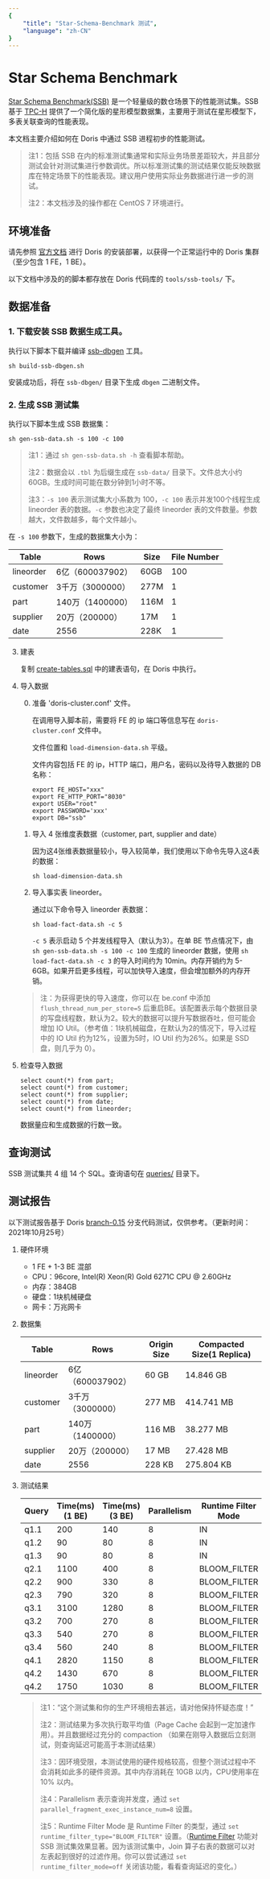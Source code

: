 ```yaml
---
{
    "title": "Star-Schema-Benchmark 测试",
    "language": "zh-CN"
}
---
```


<!--
Licensed to the Apache Software Foundation (ASF) under one
or more contributor license agreements.  See the NOTICE file
distributed with this work for additional information
regarding copyright ownership.  The ASF licenses this file
to you under the Apache License, Version 2.0 (the
"License"); you may not use this file except in compliance
with the License.  You may obtain a copy of the License at

  http://www.apache.org/licenses/LICENSE-2.0

Unless required by applicable law or agreed to in writing,
software distributed under the License is distributed on an
"AS IS" BASIS, WITHOUT WARRANTIES OR CONDITIONS OF ANY
KIND, either express or implied.  See the License for the
specific language governing permissions and limitations
under the License.
-->

# Star Schema Benchmark

[Star Schema Benchmark(SSB)](https://www.cs.umb.edu/~poneil/StarSchemaB.PDF) 是一个轻量级的数仓场景下的性能测试集。SSB基于 [TPC-H](http://www.tpc.org/tpch/) 提供了一个简化版的星形模型数据集，主要用于测试在星形模型下，多表关联查询的性能表现。

本文档主要介绍如何在 Doris 中通过 SSB 进程初步的性能测试。

> 注1：包括 SSB 在内的标准测试集通常和实际业务场景差距较大，并且部分测试会针对测试集进行参数调优。所以标准测试集的测试结果仅能反映数据库在特定场景下的性能表现。建议用户使用实际业务数据进行进一步的测试。
> 
> 注2：本文档涉及的操作都在 CentOS 7 环境进行。

## 环境准备

请先参照 [官方文档](http://doris.incubator.apache.org/master/zh-CN/installing/install-deploy.html) 进行 Doris 的安装部署，以获得一个正常运行中的 Doris 集群（至少包含 1 FE，1 BE）。

以下文档中涉及的的脚本都存放在 Doris 代码库的 `tools/ssb-tools/` 下。

## 数据准备

### 1. 下载安装 SSB 数据生成工具。

执行以下脚本下载并编译 [ssb-dbgen](https://github.com/electrum/ssb-dbgen.git) 工具。

```
sh build-ssb-dbgen.sh
```

安装成功后，将在 `ssb-dbgen/` 目录下生成 `dbgen` 二进制文件。

### 2. 生成 SSB 测试集

执行以下脚本生成 SSB 数据集：

```
sh gen-ssb-data.sh -s 100 -c 100
```

> 注1：通过 `sh gen-ssb-data.sh -h` 查看脚本帮助。
> 
> 注2：数据会以 `.tbl` 为后缀生成在  `ssb-data/` 目录下。文件总大小约60GB。生成时间可能在数分钟到1小时不等。
> 
> 注3：`-s 100` 表示测试集大小系数为 100，`-c 100` 表示并发100个线程生成 lineorder 表的数据。`-c` 参数也决定了最终 lineorder 表的文件数量。参数越大，文件数越多，每个文件越小。

在 `-s 100` 参数下，生成的数据集大小为：

|Table |Rows |Size | File Number |
|---|---|---|---|
|lineorder| 6亿（600037902） | 60GB | 100|
|customer|3千万（3000000） |277M |1|
|part|140万（1400000） | 116M|1|
|supplier|20万（200000） |17M |1|
|date| 2556|228K |1|

3. 建表

    复制 [create-tables.sql](https://github.com/apache/incubator-doris/tree/master/tools/ssb-tools/create-tables.sql) 中的建表语句，在 Doris 中执行。

4. 导入数据

    0. 准备 'doris-cluster.conf' 文件。
	
        在调用导入脚本前，需要将 FE 的 ip 端口等信息写在 `doris-cluster.conf` 文件中。
        
        文件位置和 `load-dimension-data.sh` 平级。
      
        文件内容包括 FE 的 ip，HTTP 端口，用户名，密码以及待导入数据的 DB 名称：
      
        ```
        export FE_HOST="xxx"
        export FE_HTTP_PORT="8030"
        export USER="root"
        export PASSWORD='xxx'
        export DB="ssb"
        ```

    1. 导入 4 张维度表数据（customer, part, supplier and date）
    
        因为这4张维表数据量较小，导入较简单，我们使用以下命令先导入这4表的数据：
        
        `sh load-dimension-data.sh`
        
    2. 导入事实表 lineorder。

        通过以下命令导入 lineorder 表数据：
        
        `sh load-fact-data.sh -c 5`
        
        `-c 5` 表示启动 5 个并发线程导入（默认为3）。在单 BE 节点情况下，由 `sh gen-ssb-data.sh -s 100 -c 100` 生成的 lineorder 数据，使用 `sh load-fact-data.sh -c 3` 的导入时间约为 10min。内存开销约为 5-6GB。如果开启更多线程，可以加快导入速度，但会增加额外的内存开销。

    > 注：为获得更快的导入速度，你可以在 be.conf 中添加 `flush_thread_num_per_store=5` 后重启BE。该配置表示每个数据目录的写盘线程数，默认为2。较大的数据可以提升写数据吞吐，但可能会增加 IO Util。（参考值：1块机械磁盘，在默认为2的情况下，导入过程中的 IO Util 约为12%，设置为5时，IO Util 约为26%。如果是 SSD 盘，则几乎为 0）。

5. 检查导入数据

    ```
    select count(*) from part;
    select count(*) from customer;
    select count(*) from supplier;
    select count(*) from date;
    select count(*) from lineorder;
    ```
    
    数据量应和生成数据的行数一致。
    
## 查询测试

SSB 测试集共 4 组 14 个 SQL。查询语句在 [queries/](https://github.com/apache/doris/tree/dev-1.0.0/tools/ssb-tools/queries) 目录下。 

## 测试报告

以下测试报告基于 Doris [branch-0.15](https://github.com/apache/incubator-doris/tree/branch-0.15) 分支代码测试，仅供参考。（更新时间：2021年10月25号）

1. 硬件环境

    * 1 FE + 1-3 BE 混部
    * CPU：96core, Intel(R) Xeon(R) Gold 6271C CPU @ 2.60GHz
    * 内存：384GB
    * 硬盘：1块机械硬盘
    * 网卡：万兆网卡

2. 数据集

    |Table |Rows |Origin Size | Compacted Size(1 Replica) |
    |---|---|---|---|
    |lineorder| 6亿（600037902） | 60 GB | 14.846 GB |
    |customer|3千万（3000000） |277 MB | 414.741 MB |
    |part|140万（1400000） | 116 MB | 38.277 MB |
    |supplier|20万（200000） |17 MB | 27.428 MB |
    |date| 2556|228 KB | 275.804 KB |

3. 测试结果

    |Query |Time(ms) (1 BE) | Time(ms) (3 BE) | Parallelism | Runtime Filter Mode |
    |---|---|---|---|---|
    | q1.1 | 200 | 140 | 8 | IN |
    | q1.2 | 90 | 80 | 8 | IN |
    | q1.3 | 90 | 80 | 8 | IN |
    | q2.1 | 1100 | 400 |  8 | BLOOM_FILTER |
    | q2.2 | 900 | 330 | 8 | BLOOM_FILTER |
    | q2.3 | 790 | 320 | 8 | BLOOM_FILTER |
    | q3.1 | 3100 | 1280 | 8 | BLOOM_FILTER |
    | q3.2 | 700 | 270 | 8 | BLOOM_FILTER |
    | q3.3 | 540 | 270 | 8 | BLOOM_FILTER |
    | q3.4 | 560 | 240 | 8 | BLOOM_FILTER |
    | q4.1 | 2820 | 1150 | 8 | BLOOM_FILTER |
    | q4.2 | 1430 | 670 | 8 | BLOOM_FILTER |
    | q4.2 | 1750 | 1030 | 8 | BLOOM_FILTER |

    > 注1：“这个测试集和你的生产环境相去甚远，请对他保持怀疑态度！”
    > 
    > 注2：测试结果为多次执行取平均值（Page Cache 会起到一定加速作用）。并且数据经过充分的 compaction （如果在刚导入数据后立刻测试，则查询延迟可能高于本测试结果）
    >
    > 注3：因环境受限，本测试使用的硬件规格较高，但整个测试过程中不会消耗如此多的硬件资源。其中内存消耗在 10GB 以内，CPU使用率在 10% 以内。
    >
    > 注4：Parallelism 表示查询并发度，通过 `set parallel_fragment_exec_instance_num=8` 设置。
    >
    > 注5：Runtime Filter Mode 是 Runtime Filter 的类型，通过 `set runtime_filter_type="BLOOM_FILTER"` 设置。（[Runtime Filter](http://doris.incubator.apache.org/master/zh-CN/administrator-guide/runtime-filter.html) 功能对 SSB 测试集效果显著。因为该测试集中，Join 算子右表的数据可以对左表起到很好的过滤作用。你可以尝试通过 `set runtime_filter_mode=off` 关闭该功能，看看查询延迟的变化。）


